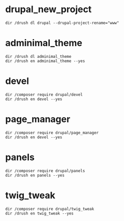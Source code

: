 # drupal_new_project

    dir /drush dl drupal --drupal-project-rename="www"

# adminimal_theme
    dir /drush dl adminimal_theme
    dir /drush en adminimal_theme --yes

# devel
    dir /composer require drupal/devel
    dir /drush en devel --yes

# page_manager
    dir /composer require drupal/page_manager
    dir /drush en devel --yes

# panels
    dir /composer require drupal/panels
    dir /drush en panels --yes

# twig_tweak
    dir /composer require drupal/twig_tweak
    dir /drush en twig_tweak --yes
